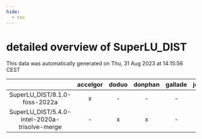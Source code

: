 ```yaml
---
hide:
  - toc
---
```


detailed overview of SuperLU_DIST
=================================


This data was automatically generated on Thu, 31 Aug 2023 at 14:15:56 CEST  

| |accelgor|doduo|donphan|gallade|joltik|skitty|swalot|victini|
| :---: | :---: | :---: | :---: | :---: | :---: | :---: | :---: | :---: |
|SuperLU_DIST/8.1.0-foss-2022a|x|-|-|-|-|-|-|-|
|SuperLU_DIST/5.4.0-intel-2020a-trisolve-merge|-|x|x|-|x|x|x|x|
